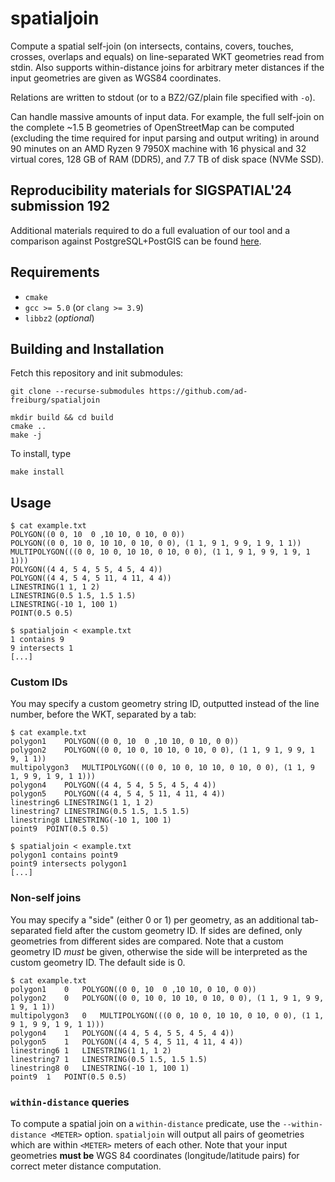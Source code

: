 # spatialjoin

Compute a spatial self-join (on intersects, contains, covers, touches, crosses, overlaps and equals) on line-separated WKT geometries read from stdin. Also supports within-distance joins for arbitrary meter distances if the input geometries are given as WGS84 coordinates.

Relations are written to stdout (or to a BZ2/GZ/plain file specified with `-o`).

Can handle massive amounts of input data. For example, the full self-join on the complete ~1.5 B geometries of OpenStreetMap can be computed (excluding the time required for input parsing and output writing) in around 90 minutes on an AMD
Ryzen 9 7950X machine with 16 physical and 32 virtual cores, 128 GB of RAM (DDR5), and 7.7 TB of disk space (NVMe SSD).

## Reproducibility materials for SIGSPATIAL'24 submission 192

Additional materials required to do a full evaluation of our tool and a comparison against PostgreSQL+PostGIS can be found [here](https://github.com/ad-freiburg/spatialjoin/blob/master/sigspatial-reproducibility/README.md).

## Requirements

 * `cmake`
 * `gcc >= 5.0` (or `clang >= 3.9`)
 * `libbz2` (*optional*)

## Building and Installation

Fetch this repository and init submodules:

```
git clone --recurse-submodules https://github.com/ad-freiburg/spatialjoin
```

```
mkdir build && cd build
cmake ..
make -j
```

To install, type
```
make install
```

## Usage

```
$ cat example.txt
POLYGON((0 0, 10  0 ,10 10, 0 10, 0 0))
POLYGON((0 0, 10 0, 10 10, 0 10, 0 0), (1 1, 9 1, 9 9, 1 9, 1 1))
MULTIPOLYGON(((0 0, 10 0, 10 10, 0 10, 0 0), (1 1, 9 1, 9 9, 1 9, 1 1)))
POLYGON((4 4, 5 4, 5 5, 4 5, 4 4))
POLYGON((4 4, 5 4, 5 11, 4 11, 4 4))
LINESTRING(1 1, 1 2)
LINESTRING(0.5 1.5, 1.5 1.5)
LINESTRING(-10 1, 100 1)
POINT(0.5 0.5)
```

```
$ spatialjoin < example.txt
1 contains 9
9 intersects 1
[...]
```

### Custom IDs

You may specify a custom geometry string ID, outputted instead of the line number, before the WKT, separated by a tab:

```
$ cat example.txt
polygon1	POLYGON((0 0, 10  0 ,10 10, 0 10, 0 0))
polygon2	POLYGON((0 0, 10 0, 10 10, 0 10, 0 0), (1 1, 9 1, 9 9, 1 9, 1 1))
multipolygon3	MULTIPOLYGON(((0 0, 10 0, 10 10, 0 10, 0 0), (1 1, 9 1, 9 9, 1 9, 1 1)))
polygon4	POLYGON((4 4, 5 4, 5 5, 4 5, 4 4))
polygon5	POLYGON((4 4, 5 4, 5 11, 4 11, 4 4))
linestring6	LINESTRING(1 1, 1 2)
linestring7	LINESTRING(0.5 1.5, 1.5 1.5)
linestring8	LINESTRING(-10 1, 100 1)
point9	POINT(0.5 0.5)
```

```
$ spatialjoin < example.txt
polygon1 contains point9
point9 intersects polygon1
[...]
```

### Non-self joins

You may specify a "side" (either 0 or 1) per geometry, as an additional tab-separated field after the custom geometry ID. If sides are defined, only geometries from different sides are compared. Note that a custom geometry ID *must* be given, otherwise the side will be interpreted as the custom geometry ID. The default side is 0.

```
$ cat example.txt
polygon1	0	POLYGON((0 0, 10  0 ,10 10, 0 10, 0 0))
polygon2	0	POLYGON((0 0, 10 0, 10 10, 0 10, 0 0), (1 1, 9 1, 9 9, 1 9, 1 1))
multipolygon3	0	MULTIPOLYGON(((0 0, 10 0, 10 10, 0 10, 0 0), (1 1, 9 1, 9 9, 1 9, 1 1)))
polygon4	1	POLYGON((4 4, 5 4, 5 5, 4 5, 4 4))
polygon5	1	POLYGON((4 4, 5 4, 5 11, 4 11, 4 4))
linestring6	1	LINESTRING(1 1, 1 2)
linestring7	1	LINESTRING(0.5 1.5, 1.5 1.5)
linestring8	0	LINESTRING(-10 1, 100 1)
point9	1	POINT(0.5 0.5)
```

### `within-distance` queries

To compute a spatial join on a `within-distance` predicate, use the `--within-distance <METER>` option. `spatialjoin` will output all pairs of geometries which are within `<METER>` meters of each other. Note that your input geometries **must be** WGS 84 coordinates (longitude/latitude pairs) for correct meter distance computation.

